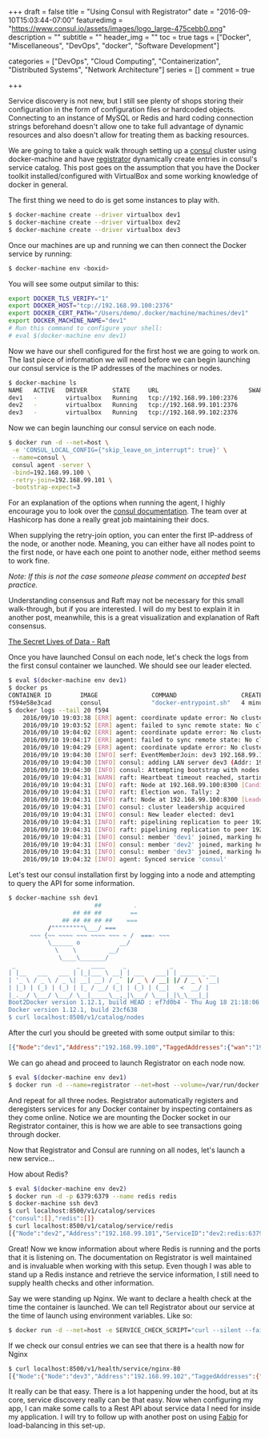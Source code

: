 +++
draft = false
title = "Using Consul with Registrator"
date = "2016-09-10T15:03:44-07:00"
featuredimg = "https://www.consul.io/assets/images/logo_large-475cebb0.png"
description = ""
subtitle = ""
header_img = ""
toc = true
tags = ["Docker", "Miscellaneous", "DevOps", "docker", "Software Development"]

categories = ["DevOps", "Cloud Computing", "Containerization", "Distributed Systems", "Network Architecture"]
series = []
comment = true

+++

Service discovery is not new, but I still see plenty of shops storing their configuration in the form of configuration files or hardcoded objects. Connecting to an instance of MySQL or Redis and hard coding connection strings beforehand doesn't allow one to take full advantage of dynamic resources and also doesn't allow for treating them as backing resources.



We are going to take a quick walk through setting up a [consul](consul.io) cluster using docker-machine and have [registrator](http://gliderlabs.com/registrator/latest/) dynamically create entries in consul's service catalog. This post goes on the assumption that you have the Docker toolkit installed/configured with VirtualBox and some working knowledge of docker in general.



The first thing we need to do is get some instances to play with.

```bash
$ docker-machine create --driver virtualbox dev1
$ docker-machine create --driver virtualbox dev2
$ docker-machine create --driver virtualbox dev3
```

Once our machines are up and running we can then connect the Docker service by running:

```bash
$ docker-machine env <boxid>
```

You will see some output similar to this:

```bash
export DOCKER_TLS_VERIFY="1"
export DOCKER_HOST="tcp://192.168.99.100:2376"
export DOCKER_CERT_PATH="/Users/demo/.docker/machine/machines/dev1"
export DOCKER_MACHINE_NAME="dev1"
# Run this command to configure your shell: 
# eval $(docker-machine env dev1)
```

Now we have our shell configured for the first host we are going to work on. The last piece of information we will need before we can begin launching our consul service is the IP addresses of the machines or nodes.

```bash
$ docker-machine ls
NAME   ACTIVE   DRIVER       STATE     URL                         SWARM   DOCKER    ERRORS
dev1   -        virtualbox   Running   tcp://192.168.99.100:2376           v1.12.1   
dev2   -        virtualbox   Running   tcp://192.168.99.101:2376           v1.12.1   
dev3   -        virtualbox   Running   tcp://192.168.99.102:2376           v1.12.1      
```

Now we can begin launching our consul service on each node.

```bash
$ docker run -d --net=host \
 -e 'CONSUL_LOCAL_CONFIG={"skip_leave_on_interrupt": true}' \
 --name=consul \
 consul agent -server \
 -bind=192.168.99.100 \
 -retry-join=192.168.99.101 \
 -bootstrap-expect=3 
```

For an explanation of the options when running the agent, I highly encourage you to look over the [consul documentation](https://www.consul.io/docs/agent/options.html). The team over at Hashicorp has done a really great job maintaining their docs. 

When supplying the retry-join option, you can enter the first IP-address of the node, or another node. Meaning, you can either have all nodes point to the first node, or have each one point to another node, either method seems to work fine. 

*Note: If this is not the case someone please comment on accepted best practice.*

Understanding consensus and Raft may not be necessary for this small walk-through, but if you are interested. I will do my best to explain it in another post, meanwhile, this is a great visualization and explanation of Raft consensus.

[The Secret Lives of Data - Raft](http://thesecretlivesofdata.com/raft/)

Once you have launched Consul on each node, let's check the logs from the first consul container we launched. We should see our leader elected.

```bash
$ eval $(docker-machine env dev1)
$ docker ps
CONTAINER ID        IMAGE               COMMAND                  CREATED             STATUS              PORTS               NAMES
f594e58e3cad        consul              "docker-entrypoint.sh"   4 minutes ago       Up 4 minutes                            backstabbing_brown
$ docker logs --tail 20 f594
    2016/09/10 19:03:38 [ERR] agent: coordinate update error: No cluster leader
    2016/09/10 19:03:52 [ERR] agent: failed to sync remote state: No cluster leader
    2016/09/10 19:04:02 [ERR] agent: coordinate update error: No cluster leader
    2016/09/10 19:04:17 [ERR] agent: failed to sync remote state: No cluster leader
    2016/09/10 19:04:29 [ERR] agent: coordinate update error: No cluster leader
    2016/09/10 19:04:30 [INFO] serf: EventMemberJoin: dev3 192.168.99.102
    2016/09/10 19:04:30 [INFO] consul: adding LAN server dev3 (Addr: 192.168.99.102:8300) (DC: dc1)
    2016/09/10 19:04:30 [INFO] consul: Attempting bootstrap with nodes: [192.168.99.100:8300 192.168.99.101:8300 192.168.99.102:8300]
    2016/09/10 19:04:31 [WARN] raft: Heartbeat timeout reached, starting election
    2016/09/10 19:04:31 [INFO] raft: Node at 192.168.99.100:8300 [Candidate] entering Candidate state
    2016/09/10 19:04:31 [INFO] raft: Election won. Tally: 2
    2016/09/10 19:04:31 [INFO] raft: Node at 192.168.99.100:8300 [Leader] entering Leader state
    2016/09/10 19:04:31 [INFO] consul: cluster leadership acquired
    2016/09/10 19:04:31 [INFO] consul: New leader elected: dev1
    2016/09/10 19:04:31 [INFO] raft: pipelining replication to peer 192.168.99.102:8300
    2016/09/10 19:04:31 [INFO] raft: pipelining replication to peer 192.168.99.101:8300
    2016/09/10 19:04:31 [INFO] consul: member 'dev1' joined, marking health alive
    2016/09/10 19:04:31 [INFO] consul: member 'dev2' joined, marking health alive
    2016/09/10 19:04:31 [INFO] consul: member 'dev3' joined, marking health alive
    2016/09/10 19:04:32 [INFO] agent: Synced service 'consul'
```



 Let's test our consul installation first by logging into a node and attempting to query the API for some information.



```bash
$ docker-machine ssh dev1
                        ##         .
                  ## ## ##        ==
               ## ## ## ## ##    ===
           /"""""""""\___/ ===
      ~~~ {~~ ~~~~ ~~~ ~~~~ ~~~ ~ /  ===- ~~~
           \______ o           __/
             \    \         __/
              \____\_______/
 _                 _   ____     _            _
| |__   ___   ___ | |_|___ \ __| | ___   ___| | _____ _ __
| '_ \ / _ \ / _ \| __| __) / _` |/ _ \ / __| |/ / _ \ '__|
| |_) | (_) | (_) | |_ / __/ (_| | (_) | (__|   <  __/ |
|_.__/ \___/ \___/ \__|_____\__,_|\___/ \___|_|\_\___|_|
Boot2Docker version 1.12.1, build HEAD : ef7d0b4 - Thu Aug 18 21:18:06 UTC 2016
Docker version 1.12.1, build 23cf638
$ curl localhost:8500/v1/catalog/nodes
```



After the curl you should be greeted with some output similar to this:



```JSON
[{"Node":"dev1","Address":"192.168.99.100","TaggedAddresses":{"wan":"192.168.99.100"},"CreateIndex":3,"ModifyIndex":6},{"Node":"dev2","Address":"192.168.99.101","TaggedAddresses":{"wan":"192.168.99.101"},"CreateIndex":4,"ModifyIndex":7},{"Node":"dev3","Address":"192.168.99.102","TaggedAddresses":{"wan":"192.168.99.102"},"CreateIndex":5,"ModifyIndex":8}]
```



We can go ahead and proceed to launch Registrator on each node now.

```bash
$ eval $(docker-machine env dev1)
$ docker run -d --name=registrator --net=host --volume=/var/run/docker.sock:/tmp/docker.sock gliderlabs/registrator consul://localhost:8500
```

And repeat for all three nodes. Registrator automatically registers and deregisters services for any Docker container by inspecting containers as they come online. Notice we are mounting the Docker socket in our Registrator container, this is how we are able to see transactions going through docker.



Now that Registrator and Consul are running on all nodes, let's launch a new service...

How about Redis?



```bash
$ eval $(docker-machine env dev2)
$ docker run -d -p 6379:6379 --name redis redis
$ docker-machine ssh dev3
$ curl localhost:8500/v1/catalog/services
{"consul":[],"redis":[]}
$ curl localhost:8500/v1/catalog/service/redis
[{"Node":"dev2","Address":"192.168.99.101","ServiceID":"dev2:redis:6379","ServiceName":"redis","ServiceTags":[],"ServiceAddress":","ServicePort":6379,"ServiceEnableTagOverride":false,"CreateIndex":93,"ModifyIndex":93}]
```



Great! Now we know information about where Redis is running and the ports that it is listening on. The documentation on Registrator is well maintained and is invaluable when working with this setup. Even though I was able to stand up a Redis instance and retrieve the service information, I still need to supply health checks and other information.



Say we were standing up Nginx. We want to declare a health check at the time the container is launched. We can tell Registrator about our service at the time of launch using environment variables. Like so:



```bash
$ docker run -d --net=host -e SERVICE_CHECK_SCRIPT="curl --silent --fail localhost" -e SERVICE_TAGS="urlprefix-/nginx" -p 8081:80 -p 44300:443 nginx:1.10
```

If we check our consul entries we can see that there is a health now for Nginx

```bash
$ curl localhost:8500/v1/health/service/nginx-80
[{"Node":{"Node":"dev3","Address":"192.168.99.102","TaggedAddresses":{"wan":"192.168.99.102"},"CreateIndex":5,"ModifyIndex":145},"Service":{"ID":"dev3:nginx:80","Service":"nginx-80","Tags":["urlprefix-/nginx"],"Address":","Port":8081,"EnableTagOverride":false,"CreateIndex":145,"ModifyIndex":145},"Checks":[{"Node":"dev3","CheckID":"serfHealth","Name":"Serf Health Status","Status":"passing","Notes":","Output":"Agent alive and reachable","ServiceID":","ServiceName":","CreateIndex":5,"ModifyIndex":5},{"Node":"dev3","CheckID":"service:dev3:nginx:80","Name":"Service 'nginx-80' check","Status":"critical","Notes":","Output":","ServiceID":"dev3:nginx:80","ServiceName":"nginx-80","CreateIndex":145,"ModifyIndex":145}]}]
```



It really can be that easy. There is a lot happening under the hood, but at its core, service discovery really can be that easy. Now when configuring my app, I can make some calls to a Rest API about service data I need for inside my application. I will try to follow up with another post on using [Fabio](https://github.com/eBay/fabio) for load-balancing in this set-up.

